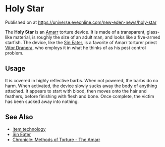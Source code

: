 # Holy Star
Published on  at https://universe.eveonline.com/new-eden-news/holy-star

The **Holy Star** is an [Amarr](6BPFRy27fN4LnYlIyzvEwo) torture device. It is
made of a transparent, glass-like material, is roughly the size of an
adult man, and looks like a five-armed starfish. The device, like the
[Sin Eater](794wlFxb2YGdWeorXlrw9P), is a favorite of Amarr torturer
priest [Vitor Dranera](3KDpilEZ7Q2EdkIumRKMus), who employs it in what
he thinks of as his pest control problem.

Usage
-----

It is covered in highly reflective barbs. When not powered, the barbs do
no harm. When activated, the device slowly sucks away the body of
anything attached. It appears to start with blood, then moves onto the
hair and feathers, before finishing with flesh and bone. Once complete,
the victim has been sucked away into nothing.

See Also
--------
-   [Item technology](1atx3NGYkl3oP5JiEa1ShQ)
-   [Sin Eater](794wlFxb2YGdWeorXlrw9P)
-   [Chronicle: Methods of Torture - The Amarr](2M23KpW0wol3U0fBLubDZZ)
